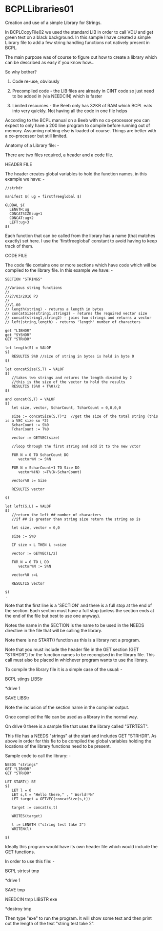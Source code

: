 # BCPLLibraries01
Creation and use of a simple Library for Strings.

In BCPLCopyFile02 we used the standard LIB in order to call VDU and get green text on a black background. In this sample I have created a simple Library file to add a few string handling functions not natively present in BCPL. 

The main purpose was of course to figure out how to create a library which can be described as easy if you know how...

So why bother?

1) Code re-use, obviously

2) Precompiled code - the LIB files are already in CINT code so just need to be added in (via NEEDCIN) which is faster

3) Limited resources - the Beeb only has 32KB of RAM which BCPL eats into very quickly. Not having all the code in one file helps

According to the BCPL manual on a Beeb with no co-processor you can expect to only have a 200 line program to compile before running out of memory. Assuming nothing else is loaded of course. Things are better with a co-processor but still limited.

Anatomy of a Library file: - 

There are two files required, a header and a code file.

HEADER FILE

The header creates global variables to hold the function names, in this example we have: - 
  
    //strhdr
  
    manifest $( ug = firstfreeglobal $)
    
    GLOBAL $(
      LENGTH:ug
      CONCATSIZE:ug+1
      CONCAT:ug+2
      LEFT:ug+3
    $)

Each function that can be called from the library has a name (that matches exactly) set here. I use the 'firstfreeglobal' constant to avoid having to keep track of them.

CODE FILE

The code file contains one or more sections which have code which will be compiled to the library file. In this example we have: -

    SECTION "STRINGS"
    
    //Various string functions
    //
    //27/03/2016 PJ
    //
    //V1.00
    // length(string) - returns a length in bytes
    // concatSize(string1,string2) - returns the required vector size
    // concat(string1,string2) - joins two strings and returns a vector
    // left(string,length) - returns 'length' number of characters
    
    get "LIBHDR"
    get "SYSHDR"
    GET "STRHDR"
    
    let length(S) = VALOF
    $(
       RESULTIS S%0 //size of string in bytes is held in byte 0
    $)
    
    let concatSize(S,T) = VALOF
    $(
       //takes two strings and returns the length divided by 2
       //this is the size of the vector to hold the results
       RESULTIS (S%0 + T%0)/2
    $)
    
    and concat(S,T) = VALOF
    $(
       let size, vector, ScharCount, TcharCount = 0,0,0,0
    
       size := concatSize(S,T)*2  //get the size of the total string (this is a VEC size so *2)
       ScharCount := S%0
       TcharCount := T%0
    
       vector := GETVEC(size)
    
       //loop through the first string and add it to the new vctor
    
       FOR N = 0 TO ScharCount DO
          vector%N := S%N
    
       FOR N = ScharCount+1 TO Size DO
          vector%(N) :=T%(N-ScharCount)
    
       vector%0 := Size
    
       RESULTIS vector
    
    $)
    
    let left(S,L) = VALOF
    $(
       //return the left ## number of characters
       //if ## is greater than string size return the string as is
    
       let size, vector = 0,0
    
       size := S%0
    
       IF size < L THEN L :=size
    
       vector := GETVEC(L/2)
    
       FOR N = 0 TO L DO
          vector%N := S%N
    
       vector%0 :=L
    
       RESULTIS vector
    
    $)
    .

Note that the first line is a 'SECTION' and there is a full stop at the end of the section. Each section must have a full stop (unless the section ends at the end of the file but best to use one anyway).

Notes the name in the SECTION is the name to be used in the NEEDS directive in the file that will be calling the library. 

Note there is no START() function as this is a library not a program.

Note that you must include the header file in the GET section (GET "STRHDR") for the function names to be recongised in the library file. This call must also be placed in whichever program wants to use the library.

To compile the library file it is a simple case of the usual: - 

BCPL stings LIBStr

*drive 1

SAVE LIBStr


Note the inclusion of the section name in the compiler output.

Once compiled the file can be used as a library in the normal way.

On drive 0 there is a sample file that uses the library called "STRTEST".

This file has a NEEDS "strings" at the start and includes GET "STRHDR". As above in order for this fle to be compiled the global variables holding the locations of the library functions need to be present.

Sample code to call the library: - 

    NEEDS "strings"
    GET "LIBHDR"
    GET "STRHDR"
    
    LET START() BE
    $(
       LET l = 0
       LET s,t = "Hello there," , " World!*N"
       LET target = GETVEC(concatSize(s,t))
    
       target := concat(s,t)
    
       WRITES(target)
    
       l := LENGTH ("string test take 2")
       WRITEN(l)
    
    $)

Ideally this program would have its own header file which would include the GET functions.

In order to use this file: - 

BCPL strtest tmp

*drive 1

SAVE tmp

NEEDCIN tmp LIBSTR exe

*destroy tmp


Then type "exe" to run the program. It will show some text and then print out the length of the text "string test take 2".
